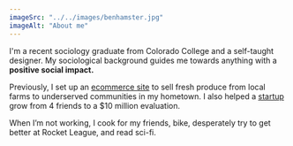 ```yaml
---
imageSrc: "../../images/benhamster.jpg"
imageAlt: "About me"
---
```


I'm a recent sociology graduate from Colorado College and a self-taught designer. My sociological background guides me towards anything with a **positive social impact.**

Previously, I set up an [ecommerce site](https://phxfood.coop) to sell fresh produce from local farms to underserved communities in my hometown. I also helped a [startup](https://contenda.co) grow from 4 friends to a $10 million evaluation. 

When I’m not working, I cook for my friends, bike, desperately try to get better at Rocket League, and read sci-fi.

